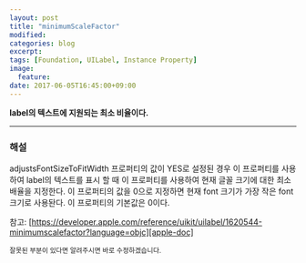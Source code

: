 ```yaml
---
layout: post
title: "minimumScaleFactor"
modified:
categories: blog
excerpt:
tags: [Foundation, UILabel, Instance Property]
image:
  feature:
date: 2017-06-05T16:45:00+09:00
---
```

**label의 텍스트에 지원되는 최소 비율이다.**

---
### 해설
adjustsFontSizeToFitWidth 프로퍼티의 값이 YES로 설정된 경우 이 프로퍼티를 사용하여 label의 텍스트를 표시 할 때 이 프로퍼티를 사용하여 현재 글꼴 크기에 대한 최소 배율을 지정한다. 이 프로퍼티의 값을 0으로 지정하면 현재 font 크기가 가장 작은 font 크기로 사용돤다. 이 프로퍼티의 기본값은 0이다.

참고: [https://developer.apple.com/reference/uikit/uilabel/1620544-minimumscalefactor?language=objc][apple-doc]


<sub>잘못된 부분이 있다면 알려주시면 바로 수정하겠습니다.</sub>

[apple-doc]: https://developer.apple.com/reference/uikit/uilabel/1620544-minimumscalefactor?language=objc